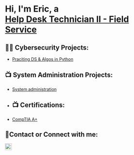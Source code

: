 <h1>Hi, I'm Eric, a <br/><a href="https://www.linkedin.com/in/eric-gadeh/">Help Desk Technician II - Field Service</a></h1>

<h2>👨‍💻 Cybersecurity Projects:</h2>

- [Praciting DS & Algos in Python](https://github.com/Kossigade18/SystemAdministrationLab)


<h2>📺 System Administration Projects:</h2>

- [System administration](https://www.youtube.com/watch?v=E2MwRWxDBkA)

- <h2>📺 Certifications:</h2>

- [CompTIA A+](https://www.youtube.com/watch?v=E2MwRWxDBkA)

<h2> 🤳Contact or Connect with me:</h2>

[<img align="left" alt="JoshMadakor | LinkedIn" width="22px" src="https://cdn.jsdelivr.net/npm/simple-icons@v3/icons/linkedin.svg" />][linkedin]

[linkedin]: https://www.linkedin.com/in/eric-gadeh/

<!--
**joshmadakor1/joshmadakor1** is a ✨ _special_ ✨ repository because its `README.md` (this file) appears on your GitHub profile.

Here are some ideas to get you started:

- 🔭 I’m currently working on ...
- 🌱 I’m currently learning ...
- 👯 I’m looking to collaborate on ...
- 🤔 I’m looking for help with ...
- 💬 Ask me about ...
- 📫 How to reach me: ...
- 😄 Pronouns: ...
- ⚡ Fun fact: ...
-->
